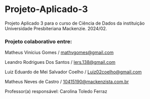 # Projeto-Aplicado-3
Projeto Aplicado 3 para o curso de Ciência de Dados da instituição Universidade Presbiteriana Mackenzie. 2024/02.


 ### Projeto colaborativo entre:
 
Matheus Vinícius Gomes / mathvgomes@gmail.com 

Leandro Rodrigues Dos Santos / lers.138@gmail.com 

Luiz Eduardo de Mei Salvador Coelho / Luiz02coelho@gmail.com 

Matheus Neves de Castro / 10415190@mackenzista.com.br 

Professor(a) responsável: Carolina Toledo Ferraz
